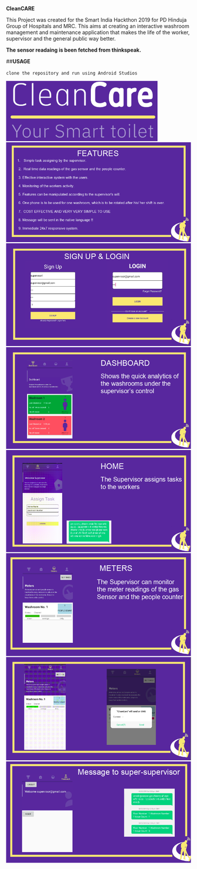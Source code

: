 **CleanCARE**


This Project was created for the Smart India Hackthon 2019 for PD Hinduja Group of Hospitals and MRC. This aims at creating an interactive washroom management and maintenance application that makes the life of the worker, supervisor and the general public way better. 


**The sensor readaing is been fetched from thinkspeak.**

##**USAGE**


`clone the repository and run using Android Studios`


<img src="Images/ss9.png">


<img src="Images/ss8.png">


<img src="Images/ss1.png">


<img src="Images/ss2.png">


<img src="Images/ss3.png">


<img src="Images/ss4.png">


<img src="Images/ss5.png">


<img src="Images/ss7.png">




